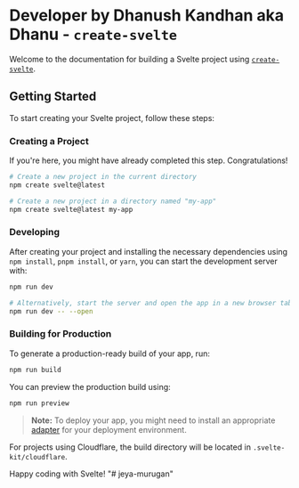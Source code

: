 # Developer by Dhanush Kandhan aka Dhanu - `create-svelte`

Welcome to the documentation for building a Svelte project using [`create-svelte`](https://github.com/sveltejs/kit/tree/master/packages/create-svelte).

## Getting Started

To start creating your Svelte project, follow these steps:

### Creating a Project

If you're here, you might have already completed this step. Congratulations!

```bash
# Create a new project in the current directory
npm create svelte@latest

# Create a new project in a directory named "my-app"
npm create svelte@latest my-app
```

### Developing

After creating your project and installing the necessary dependencies using `npm install`, `pnpm install`, or `yarn`, you can start the development server with:

```bash
npm run dev

# Alternatively, start the server and open the app in a new browser tab
npm run dev -- --open
```

### Building for Production

To generate a production-ready build of your app, run:

```bash
npm run build
```

You can preview the production build using:

```bash
npm run preview
```

> **Note:** To deploy your app, you might need to install an appropriate [adapter](https://kit.svelte.dev/docs/adapters) for your deployment environment.

For projects using Cloudflare, the build directory will be located in `.svelte-kit/cloudflare`. 

Happy coding with Svelte!
"# jeya-murugan" 
